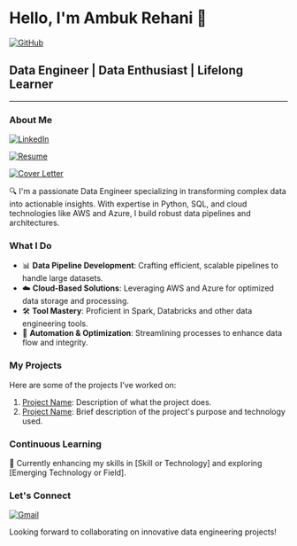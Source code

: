 # Hello, I'm Ambuk Rehani 👋


[![GitHub](https://img.shields.io/badge/GitHub-000000?style=for-the-badge&logo=GitHub&logoColor=white)](https://github.com/ambuk)


## Data Engineer | Data Enthusiast | Lifelong Learner

---

### About Me 

[![LinkedIn](https://img.shields.io/badge/LinkedIn-0077B5?style=for-the-badge&logo=linkedin&logoColor=white)](https://www.linkedin.com/in/ambuk-rehani/) 

[![Resume](https://img.shields.io/badge/Resume-Download-blue)](https://drive.google.com/file/d/1ryZgRpx6PwSkKUX1Mm8Tsr_6bZnhd25j/view?usp=drive_link)

[![Cover Letter](https://img.shields.io/badge/Cover%20Letter-Download-brightgreen)](https://drive.google.com/file/d/1jmOeVS8FHUw2oIlC1L1rTlCPVDEv6mmf/view?usp=drive_link)


🔍 I'm a passionate Data Engineer specializing in transforming complex data into actionable insights. With expertise in Python, SQL, and cloud technologies like AWS and Azure, I build robust data pipelines and architectures.

### What I Do
- 📊 **Data Pipeline Development**: Crafting efficient, scalable pipelines to handle large datasets.
- ☁️ **Cloud-Based Solutions**: Leveraging AWS and Azure for optimized data storage and processing.
- 🛠️ **Tool Mastery**: Proficient in Spark, Databricks and other data engineering tools.
- 🤖 **Automation & Optimization**: Streamlining processes to enhance data flow and integrity.

### My Projects
Here are some of the projects I've worked on:
1. [Project Name](GitHub-Link): Description of what the project does.
2. [Project Name](GitHub-Link): Brief description of the project's purpose and technology used.

### Continuous Learning
🌱 Currently enhancing my skills in [Skill or Technology] and exploring [Emerging Technology or Field].

### Let's Connect

[![Gmail](https://img.shields.io/badge/Gmail-D14836?style=for-the-badge&logo=gmail&logoColor=white)](mailto:arehani@asu.edu)

Looking forward to collaborating on innovative data engineering projects!
